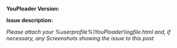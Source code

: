 **YouPloader Version:**  
  
**Issue description:**  
  
*Please attach your %userprofile%\YouPloader\logfile.html and, if necessary, any Screenshots showing the issue to this post*
